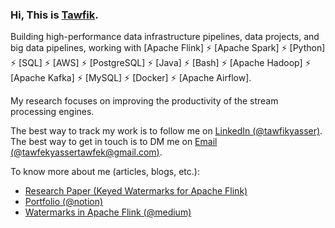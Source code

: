 <!--<p align="center">
  <img  src="https://github.com/TawfikYasser/TawfikYasser/blob/master/P_Header.gif">
  <img  src="https://github.com/TawfikYasser/TawfikYasser/blob/master/P_About_v2.gif">    
  <img  src="https://github.com/TawfikYasser/TawfikYasser/blob/master/P_BeforeProjects.gif"> 
  <img  src="https://github.com/TawfikYasser/TawfikYasser/blob/master/P_P1_V2.gif">    
2-2-2022

  <!--
  ```python
        Tawfikd Yasser = { 'Skills' : [SQL - ETL - DWH - Hadoop - Talend - Python - Java - Shell - Git - RESTful API] }
 [LinkedIn](https://www.linkedin.com/in/tawfikyasser) +| [Mail](mailto:tawfekyassertawfek@gmail.com)
  ```   </p>d-->


<!-- 
<img  src="https://github.com/TawfikYasser/TawfikYasser/blob/master/Portfolio_Page_ForGitHub.png">   


<p><a href="https://bit.ly/bdetwk1" target="_blank"><strong>Wanna see this Portfolio above?</strong></a></p>

**[Upwork](https://www.upwork.com/freelancers/~0153b17a33b0226c96) - [LinkedIn](https://www.linkedin.com/in/tawfikyasser/) - [Mail](mailto:tawfekyassertawfek@gmail.com)**

[Ranked 14th among the most active GitHub users in 2021 in Egypt 🆙⬆️⬆️](https://commits.top/egypt.html) -->


### Hi, This is [Tawfik](https://www.linkedin.com/in/tawfikyasser/).

Building high-performance data infrastructure pipelines, data projects, and big data pipelines, working with [Apache Flink] ⚡ [Apache Spark] ⚡ [Python] ⚡ [SQL] ⚡ [AWS] ⚡ [PostgreSQL] ⚡ [Java] ⚡ [Bash] ⚡ [Apache Hadoop] ⚡ [Apache Kafka] ⚡ [MySQL] ⚡ [Docker] ⚡ [Apache Airflow].

My research focuses on improving the productivity of the stream processing engines.

<!-- My goal is to make the Python ecosystem more productive by building [faster developer tools](https://notes.crmarsh.com/python-tooling-could-be-much-much-faster). -->


The best way to track my work is to follow me on [LinkedIn (@tawfikyasser)](https://www.linkedin.com/in/tawfikyasser/). The best way to get in touch is to DM me on [Email (@tawfekyassertawfek@gmail.com)](mailto:tawfekyassertawfek@gmail.com).

To know more about me (articles, blogs, etc.):

- [Research Paper (Keyed Watermarks for Apache Flink)](https://ieeexplore.ieee.org/document/10296717)
- [Portfolio (@notion)](https://bdetwk.notion.site/bdetwk/Tawfik-Yasser-Big-Data-Engineer-51ab2a54579542ac8d68e3b3843e2635)
- [Watermarks in Apache Flink (@medium)](https://medium.com/@detwk/unraveling-the-mystery-of-watermarks-in-apache-flink-an-internal-perspective-a4738bf4f561)
